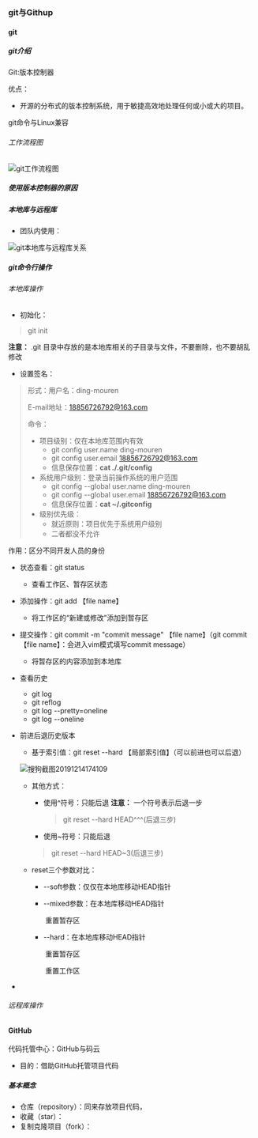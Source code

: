 ### git与Githup

#### git

##### git介绍

Git:版本控制器

优点：

- 开源的分布式的版本控制系统，用于敏捷高效地处理任何或小或大的项目。

git命令与Linux兼容

###### 工作流程图

![git工作流程图](C:\Users\丁会想\Desktop\笔记md\图片\git工作流程图.png)

##### 使用版本控制器的原因

##### 本地库与远程库

- 团队内使用：

![git本地库与远程库关系](C:\Users\丁会想\Desktop\笔记md\图片\git本地库与远程库关系.png)

##### git命令行操作

###### 本地库操作

- 初始化：

> git init

**注意：** .git 目录中存放的是本地库相关的子目录与文件，不要删除，也不要胡乱修改

- 设置签名：

> 形式：用户名：ding-mouren
>
> E-mail地址：18856726792@163.com
>
> 命令：
>
> - 项目级别：仅在本地库范围内有效
>   - git config user.name ding-mouren
>   - git config user.email 18856726792@163.com
>   - 信息保存位置：**cat ./.git/config**
> - 系统用户级别：登录当前操作系统的用户范围
>   - git config --global user.name ding-mouren
>   - git config --global user.email 18856726792@163.com
>   - 信息保存位置：**cat  ~/.gitconfig**
> - 级别优先级：
>   - 就近原则：项目优先于系统用户级别
>   - 二者都没不允许

作用：区分不同开发人员的身份

- 状态查看：git status

  - 查看工作区、暂存区状态

- 添加操作：git add 【file name】

  - 将工作区的“新建或修改”添加到暂存区

- 提交操作：git commit -m "commit message" 【file name】（git commit 【file name】：会进入vim模式填写commit message）

  - 将暂存区的内容添加到本地库

- 查看历史

  - git log
  - git reflog
  - git log --pretty=oneline
  - git log --oneline

- 前进后退历史版本

  - 基于索引值：git reset --hard 【局部索引值】（可以前进也可以后退）

  ![搜狗截图20191214174109](C:\Users\丁会想\Desktop\学习产生的废图片\搜狗截图20191214174109.png)

  - 其他方式：

    - 使用^符号：只能后退  **注意：** 一个符号表示后退一步

      > git reset --hard HEAD^^^(后退三步)

    - 使用~符号：只能后退

    > git reset --hard HEAD~3(后退三步)

  - reset三个参数对比：

    - --soft参数：仅仅在本地库移动HEAD指针

    - --mixed参数：在本地库移动HEAD指针

      ​			重置暂存区

    - --hard：在本地库移动HEAD指针

      ​	      重置暂存区

      ​	      重置工作区

- ​

###### 远程库操作



#### GitHub

代码托管中心：GitHub与码云

- 目的：借助GitHub托管项目代码

##### 基本概念

- 仓库（repository）：同来存放项目代码，
- 收藏（star）：
- 复制克隆项目（fork）：

